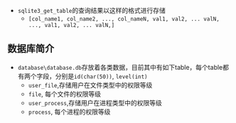 - `sqlite3_get_table`的查询结果以这样的格式进行存储
  - `[col_name1, col_name2, ..., col_nameN, val1, val2, ... valN, ..., val1, val2, ... valN,]`

## 数据库简介
- `database\database.db`存放着各类数据，目前其中有如下table，每个table都有两个字段，分别是`id(char(50))`, `level(int)`
  - `user_file`,存储用户在文件类型中的权限等级
  - `file`, 每个文件的权限等级
  - `user_process`,存储用户在进程类型中的权限等级
  - `process`, 每个进程的权限等级